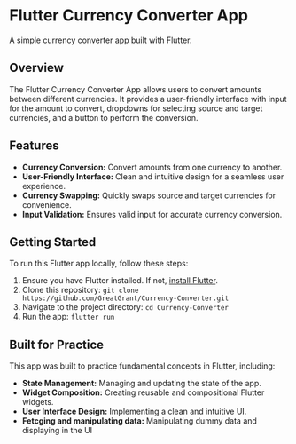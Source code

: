# Flutter Currency Converter App

A simple currency converter app built with Flutter.

## Overview

The Flutter Currency Converter App allows users to convert amounts between different currencies. It provides a user-friendly interface with input for the amount to convert, dropdowns for selecting source and target currencies, and a button to perform the conversion.

## Features

- **Currency Conversion:** Convert amounts from one currency to another.
- **User-Friendly Interface:** Clean and intuitive design for a seamless user experience.
- **Currency Swapping:** Quickly swaps source and target currencies for convenience.
- **Input Validation:** Ensures valid input for accurate currency conversion.

## Getting Started

To run this Flutter app locally, follow these steps:

1. Ensure you have Flutter installed. If not, [install Flutter](https://flutter.dev/docs/get-started/install).
2. Clone this repository: `git clone https://github.com/GreatGrant/Currency-Converter.git` 
3. Navigate to the project directory: `cd Currency-Converter`
4. Run the app: `flutter run`

## Built for Practice

This app was built to practice fundamental concepts in Flutter, including:

- **State Management:** Managing and updating the state of the app.
- **Widget Composition:** Creating reusable and compositional Flutter widgets.
- **User Interface Design:** Implementing a clean and intuitive UI.
- **Fetcging and manipulating data:** Manipulating dummy data and displaying in the UI
